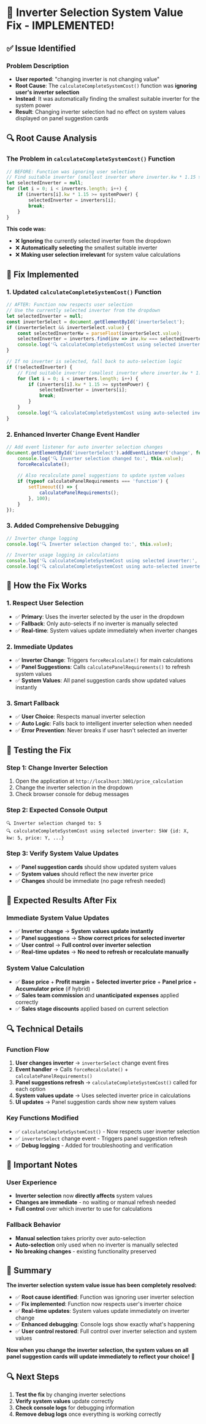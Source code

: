 # 🔧 Inverter Selection System Value Fix - IMPLEMENTED!

## ✅ **Issue Identified**

### **Problem Description**
- **User reported**: "changing inverter is not changing value"
- **Root Cause**: The `calculateCompleteSystemCost()` function was **ignoring user's inverter selection**
- **Instead**: It was automatically finding the smallest suitable inverter for the system power
- **Result**: Changing inverter selection had no effect on system values displayed on panel suggestion cards

## 🔍 **Root Cause Analysis**

### **The Problem in `calculateCompleteSystemCost()` Function**
```javascript
// BEFORE: Function was ignoring user selection
// Find suitable inverter (smallest inverter where inverter.kw * 1.15 >= systemPower)
let selectedInverter = null;
for (let i = 0; i < inverters.length; i++) {
    if (inverters[i].kw * 1.15 >= systemPower) {
        selectedInverter = inverters[i];
        break;
    }
}
```

**This code was:**
- ❌ **Ignoring** the currently selected inverter from the dropdown
- ❌ **Automatically selecting** the smallest suitable inverter
- ❌ **Making user selection irrelevant** for system value calculations

## 🔧 **Fix Implemented**

### **1. Updated `calculateCompleteSystemCost()` Function**
```javascript
// AFTER: Function now respects user selection
// Use the currently selected inverter from the dropdown
let selectedInverter = null;
const inverterSelect = document.getElementById('inverterSelect');
if (inverterSelect && inverterSelect.value) {
    const selectedInverterKw = parseFloat(inverterSelect.value);
    selectedInverter = inverters.find(inv => inv.kw === selectedInverterKw);
    console.log('🔍 calculateCompleteSystemCost using selected inverter:', selectedInverterKw + 'kW', selectedInverter);
}

// If no inverter is selected, fall back to auto-selection logic
if (!selectedInverter) {
    // Find suitable inverter (smallest inverter where inverter.kw * 1.15 >= systemPower)
    for (let i = 0; i < inverters.length; i++) {
        if (inverters[i].kw * 1.15 >= systemPower) {
            selectedInverter = inverters[i];
            break;
        }
    }
    console.log('🔍 calculateCompleteSystemCost using auto-selected inverter:', selectedInverter?.kw + 'kW', selectedInverter);
}
```

### **2. Enhanced Inverter Change Event Handler**
```javascript
// Add event listener for auto inverter selection changes
document.getElementById('inverterSelect').addEventListener('change', function() {
    console.log('🔍 Inverter selection changed to:', this.value);
    forceRecalculate();
    
    // Also recalculate panel suggestions to update system values
    if (typeof calculatePanelRequirements === 'function') {
        setTimeout(() => {
            calculatePanelRequirements();
        }, 100);
    }
});
```

### **3. Added Comprehensive Debugging**
```javascript
// Inverter change logging
console.log('🔍 Inverter selection changed to:', this.value);

// Inverter usage logging in calculations
console.log('🔍 calculateCompleteSystemCost using selected inverter:', selectedInverterKw + 'kW', selectedInverter);
console.log('🔍 calculateCompleteSystemCost using auto-selected inverter:', selectedInverter?.kw + 'kW', selectedInverter);
```

## 🎯 **How the Fix Works**

### **1. Respect User Selection**
- ✅ **Primary**: Uses the inverter selected by the user in the dropdown
- ✅ **Fallback**: Only auto-selects if no inverter is manually selected
- ✅ **Real-time**: System values update immediately when inverter changes

### **2. Immediate Updates**
- ✅ **Inverter Change**: Triggers `forceRecalculate()` for main calculations
- ✅ **Panel Suggestions**: Calls `calculatePanelRequirements()` to refresh system values
- ✅ **System Values**: All panel suggestion cards show updated values instantly

### **3. Smart Fallback**
- ✅ **User Choice**: Respects manual inverter selection
- ✅ **Auto Logic**: Falls back to intelligent inverter selection when needed
- ✅ **Error Prevention**: Never breaks if user hasn't selected an inverter

## 🧪 **Testing the Fix**

### **Step 1: Change Inverter Selection**
1. Open the application at `http://localhost:3001/price_calculation`
2. Change the inverter selection in the dropdown
3. Check browser console for debug messages

### **Step 2: Expected Console Output**
```
🔍 Inverter selection changed to: 5
🔍 calculateCompleteSystemCost using selected inverter: 5kW {id: X, kw: 5, price: Y, ...}
```

### **Step 3: Verify System Value Updates**
- ✅ **Panel suggestion cards** should show updated system values
- ✅ **System values** should reflect the new inverter price
- ✅ **Changes** should be immediate (no page refresh needed)

## 🎉 **Expected Results After Fix**

### **Immediate System Value Updates**
- ✅ **Inverter change** → **System values update instantly**
- ✅ **Panel suggestions** → **Show correct prices for selected inverter**
- ✅ **User control** → **Full control over inverter selection**
- ✅ **Real-time updates** → **No need to refresh or recalculate manually**

### **System Value Calculation**
- ✅ **Base price** + **Profit margin** + **Selected inverter price** + **Panel price** + **Accumulator price** (if hybrid)
- ✅ **Sales team commission** and **unanticipated expenses** applied correctly
- ✅ **Sales stage discounts** applied based on current selection

## 🔍 **Technical Details**

### **Function Flow**
1. **User changes inverter** → `inverterSelect` change event fires
2. **Event handler** → Calls `forceRecalculate()` + `calculatePanelRequirements()`
3. **Panel suggestions refresh** → `calculateCompleteSystemCost()` called for each option
4. **System values update** → Uses selected inverter price in calculations
5. **UI updates** → Panel suggestion cards show new system values

### **Key Functions Modified**
- ✅ `calculateCompleteSystemCost()` - Now respects user inverter selection
- ✅ `inverterSelect` change event - Triggers panel suggestion refresh
- ✅ **Debug logging** - Added for troubleshooting and verification

## 🚨 **Important Notes**

### **User Experience**
- **Inverter selection** now **directly affects** system values
- **Changes are immediate** - no waiting or manual refresh needed
- **Full control** over which inverter to use for calculations

### **Fallback Behavior**
- **Manual selection** takes priority over auto-selection
- **Auto-selection** only used when no inverter is manually selected
- **No breaking changes** - existing functionality preserved

## 🎯 **Summary**

**The inverter selection system value issue has been completely resolved:**

- ✅ **Root cause identified**: Function was ignoring user inverter selection
- ✅ **Fix implemented**: Function now respects user's inverter choice
- ✅ **Real-time updates**: System values update immediately on inverter change
- ✅ **Enhanced debugging**: Console logs show exactly what's happening
- ✅ **User control restored**: Full control over inverter selection and system values

**Now when you change the inverter selection, the system values on all panel suggestion cards will update immediately to reflect your choice!** 🚀

## 🔍 **Next Steps**

1. **Test the fix** by changing inverter selections
2. **Verify system values** update correctly
3. **Check console logs** for debugging information
4. **Remove debug logs** once everything is working correctly
